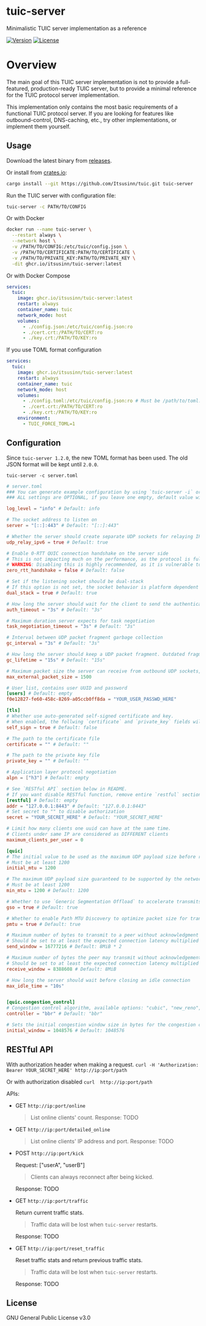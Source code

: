 # tuic-server

Minimalistic TUIC server implementation as a reference

[![Version](https://img.shields.io/crates/v/tuic-server.svg?style=flat)](https://crates.io/crates/tuic-server)
[![License](https://img.shields.io/crates/l/tuic-server.svg?style=flat)](https://github.com/EAimTY/tuic/blob/dev/LICENSE)

# Overview

The main goal of this TUIC server implementation is not to provide a full-featured, production-ready TUIC server, but to provide a minimal reference for the TUIC protocol server implementation.

This implementation only contains the most basic requirements of a functional TUIC protocol server. If you are looking for features like outbound-control, DNS-caching, etc., try other implementations, or implement them yourself.

## Usage

Download the latest binary from [releases](https://github.com/Itsusinn/tuic/releases).

Or install from [crates.io](https://crates.io/crates/tuic-server):

```bash
cargo install --git https://github.com/Itsusinn/tuic.git tuic-server
```

Run the TUIC server with configuration file:

```bash
tuic-server -c PATH/TO/CONFIG
```

Or with Docker

```bash
docker run --name tuic-server \
  --restart always \
  --network host \
  -v /PATH/TO/CONFIG:/etc/tuic/config.json \
  -v /PATH/TO/CERTIFICATE:PATH/TO/CERTIFICATE \
  -v /PATH/TO/PRIVATE_KEY:PATH/TO/PRIVATE_KEY \
  -dit ghcr.io/itsusinn/tuic-server:latest
```

Or with Docker Compose

```yaml
services:
  tuic:
    image: ghcr.io/itsusinn/tuic-server:latest
    restart: always
    container_name: tuic
    network_mode: host
    volumes:
      - ./config.json:/etc/tuic/config.json:ro
      - ./cert.crt:/PATH/TO/CERT:ro
      - ./key.crt:/PATH/TO/KEY:ro
```
If you use TOML format configuration


```yaml
services:
  tuic:
    image: ghcr.io/itsusinn/tuic-server:latest
    restart: always
    container_name: tuic
    network_mode: host
    volumes:
      - ./config.toml:/etc/tuic/config.json:ro # Must be /path/to/toml:/etc/tuic/*config.json*:ro, this will be fix in 2.0.0.
      - ./cert.crt:/PATH/TO/CERT:ro
      - ./key.crt:/PATH/TO/KEY:ro
    environment:
      - TUIC_FORCE_TOML=1
```

## Configuration

Since `tuic-server 1.2.0`, the new TOML format has been used. The old JSON format will be kept until `2.0.0`.

`tuic-server -c server.toml`

```toml
# server.toml
### You can generate example configuration by using `tuic-server -i` or `tuic-server --init`
### ALL settings are OPTIONAL, if you leave one empty, default value will be used

log_level = "info" # Default: info

# The socket address to listen on
server = "[::]:443" # Default: "[::]:443"

# Whether the server should create separate UDP sockets for relaying IPv6 UDP packets
udp_relay_ipv6 = true # Default: true

# Enable 0-RTT QUIC connection handshake on the server side
# This is not impacting much on the performance, as the protocol is fully multiplexed
# WARNING: Disabling this is highly recommended, as it is vulnerable to replay attacks. See https://blog.cloudflare.com/even-faster-connection-establishment-with-quic-0-rtt-resumption/#attack-of-the-clones
zero_rtt_handshake = false # Default: false

# Set if the listening socket should be dual-stack
# If this option is not set, the socket behavior is platform dependent
dual_stack = true # Default: true

# How long the server should wait for the client to send the authentication command
auth_timeout = "3s" # Default: "3s"

# Maximum duration server expects for task negotiation
task_negotiation_timeout = "3s" # Default: "3s"

# Interval between UDP packet fragment garbage collection
gc_interval = "3s" # Default: "3s"

# How long the server should keep a UDP packet fragment. Outdated fragments will be dropped
gc_lifetime = "15s" # Default: "15s"

# Maximum packet size the server can receive from outbound UDP sockets, in bytes
max_external_packet_size = 1500

# User list, contains user UUID and password
[users] # Default: empty
f0e12827-fe60-458c-8269-a05ccb0ff8da = "YOUR_USER_PASSWD_HERE"

[tls]
# Whether use auto-generated self-signed certificate and key.
# When enabled, the follwing `certificate` and `private_key` fields will be ignored.
self_sign = true # Default: false

# The path to the certificate file
certificate = "" # Default: ""

# The path to the private key file
private_key = "" # Default: ""

# Application layer protocol negotiation
alpn = ["h3"] # Default: empty

# See `RESTful API` section below in README.
# If you want disable RESTful function, remove entire `restful` section.
[restful] # Default: empty
addr = "127.0.0.1:8443" # Default: "127.0.0.1:8443"
# Set secret to "" to disable authorization
secret = "YOUR_SECRET_HERE" # Default: "YOUR_SECRET_HERE"

# Limit how many clients one uuid can have at the same time.
# Clients under same IP are considered as DIFFERENT clients
maximum_clients_per_user = 0

[quic]
# The initial value to be used as the maximum UDP payload size before running MTU discovery
# Must be at least 1200
initial_mtu = 1200

# The maximum UDP payload size guaranteed to be supported by the network.
# Must be at least 1200
min_mtu = 1200 # Default: 1200

# Whether to use `Generic Segmentation Offload` to accelerate transmits, when supported by the environment.
gso = true # Default: true

# Whether to enable Path MTU Discovery to optimize packet size for transmission.
pmtu = true # Default: true

# Maximum number of bytes to transmit to a peer without acknowledgment
# Should be set to at least the expected connection latency multiplied by the maximum desired throughput
send_window = 16777216 # Default: 8MiB * 2

# Maximum number of bytes the peer may transmit without acknowledgement on any one stream before becoming blocked
# Should be set to at least the expected connection latency multiplied by the maximum desired throughput
receive_window = 8388608 # Default: 8MiB

# How long the server should wait before closing an idle connection
max_idle_time = "10s"


[quic.congestion_control]
# Congestion control algorithm, available options: "cubic", "new_reno", "bbr"
controller = "bbr" # Default: "bbr"

# Sets the initial congestion window size in bytes for the congestion controller algorithm, which may improve burst performance but could lead to congestion under high concurrency.
initial_window = 1048576 # Default: 1048576
```

## RESTful API
With authorization header when making a request. `curl -H 'Authorization: Bearer YOUR_SECRET_HERE' http://ip:port/path` 

Or with authorization disabled `curl  http://ip:port/path`

APIs:
- GET `http://ip:port/online`
  > List online clients' count.
  Response: TODO

- GET `http://ip:port/detailed_online`
  > List online clients' IP address and port.
  Response: TODO

- POST `http://ip:port/kick`

  Request: ["userA", "userB"]
  > Clients can always reconnect after being kicked.

  Response: TODO

- GET `http://ip:port/traffic`

  Return current traffic stats.  
  > Traffic data will be lost when `tuic-server` restarts.

  Response: TODO

- GET `http://ip:port/reset_traffic`

  Reset traffic stats and return previous traffic stats.
  > Traffic data will be lost when `tuic-server` restarts.

  Response: TODO

## License

GNU General Public License v3.0
